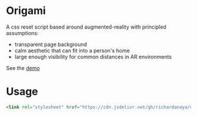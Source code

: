 # Origami

A css reset script based around augmented-reality with principled assumptions:

* transparent page background
* calm aesthetic that can fit into a person's home
* large enough visibility for common distances in AR environments

See the [demo](https://richardanaya.github.io/origami/demo.html)

# Usage

```html
<link rel="stylesheet" href="https://cdn.jsdelivr.net/gh/richardanaya/origami/origami.css">
```
